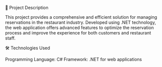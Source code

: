 📄 Project Description

This project provides a comprehensive and efficient solution for managing reservations in the restaurant industry. Developed using .NET technology, the web application offers advanced features to optimize the reservation process and improve the experience for both customers and restaurant staff.

🛠️ Technologies Used

Programming Language: C#
Framework: .NET for web applications


